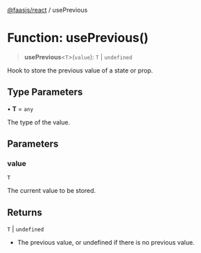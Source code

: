 [@faasjs/react](../README.md) / usePrevious

# Function: usePrevious()

> **usePrevious**\<`T`\>(`value`): `T` \| `undefined`

Hook to store the previous value of a state or prop.

## Type Parameters

• **T** = `any`

The type of the value.

## Parameters

### value

`T`

The current value to be stored.

## Returns

`T` \| `undefined`

- The previous value, or undefined if there is no previous value.
